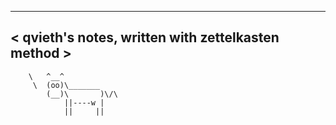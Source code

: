 
 ________________________________________________________
< qvieth's notes, written with zettelkasten method       >
 --------------------------------------------------------
        \   ^__^
         \  (oo)\_______
            (__)\       )\/\
                ||----w |
                ||     ||

